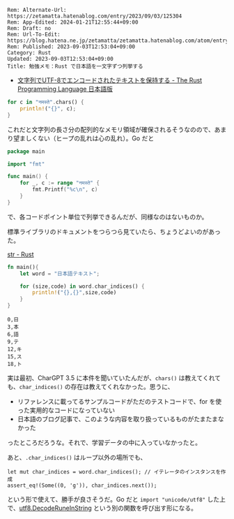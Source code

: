 ```header
Rem: Alternate-Url: https://zetamatta.hatenablog.com/entry/2023/09/03/125304
Rem: App-Edited: 2024-01-21T12:55:44+09:00
Rem: Draft: no
Rem: Url-To-Edit: https://blog.hatena.ne.jp/zetamatta/zetamatta.hatenablog.com/atom/entry/820878482964289902
Rem: Published: 2023-09-03T12:53:04+09:00
Category: Rust
Updated: 2023-09-03T12:53:04+09:00
Title: 勉強メモ：Rust で日本語を一文字ずつ列挙する
```
+ [文字列でUTF-8でエンコードされたテキストを保持する - The Rust Programming Language 日本語版](https://doc.rust-jp.rs/book-ja/ch08-02-strings.html#%E6%96%87%E5%AD%97%E5%88%97%E3%82%92%E8%B5%B0%E6%9F%BB%E3%81%99%E3%82%8B%E3%83%A1%E3%82%BD%E3%83%83%E3%83%89%E7%BE%A4)

```rust
for c in "नमस्ते".chars() {
    println!("{}", c);
}
```

これだと文字列の長さ分の配列的なメモリ領域が確保されるそうなのので、あまり望ましくない（ヒープの乱れは心の乱れ）。Go だと

```go
package main

import "fmt"

func main() {
    for _, c := range "नमस्ते" {
        fmt.Printf("%c\n", c)
    }
}
```

で、各コードポイント単位で列挙できるんだが、同様なのはないものか。

標準ライブラリのドキュメントをつらつら見ていたら、ちょうどよいのがあった。

[str - Rust](https://doc.rust-lang.org/std/primitive.str.html#method.char_indices)

```rust
fn main(){
    let word = "日本語テキスト";

    for (size,code) in word.char_indices() {
        println!("{},{}",size,code)
    }
}
```

```
0,日
3,本
6,語
9,テ
12,キ
15,ス
18,ト
```

実は最初、CharGPT 3.5 に本件を聞いていたんだが、`chars()` は教えてくれても、`char_indices()` の存在は教えてくれなかった。思うに、

+ リファレンスに載ってるサンプルコードがただのテストコードで、for を使った実用的なコードになっていない
+ 日本語のブログ記事で、このような内容を取り扱っているものがたまたまなかった

ったところだろうな。それで、学習データの中に入っていなかったと。

あと、`.char_indices()` はループ以外の場所でも、

```
let mut char_indices = word.char_indices(); // イテレータのインスタンスを作成
assert_eq!(Some((0, 'g')), char_indices.next());
```

という形で使えて、勝手が良さそうだ。Go だと `import "unicode/utf8"` した上で、[utf8.DecodeRuneInString](https://pkg.go.dev/unicode/utf8@go1.21.0#DecodeRuneInString) という別の関数を呼び出す形になる。
